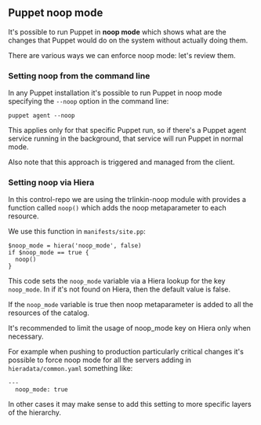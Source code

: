 ## Puppet noop mode

It's possible to run Puppet in **noop mode** which shows what are the changes that Puppet would do on the system without actually doing them.

There are various ways we can enforce noop mode: let's review them.

### Setting noop from the command line

In any Puppet installation it's possible to run Puppet in noop mode specifying the ```--noop``` option in the command line:

    puppet agent --noop

This applies only for that specific Puppet run, so if there's a Puppet agent service running in the background, that service will run Puppet in normal mode.

Also note that this approach is triggered and managed from the client.

### Setting noop via Hiera

In this control-repo we are using the trlinkin-noop module with provides a function called ```noop()``` which adds the noop metaparameter to each resource.

We use this function in ```manifests/site.pp```:

    $noop_mode = hiera('noop_mode', false)
    if $noop_mode == true {
      noop()
    }

This code sets the ```noop_mode``` variable via a Hiera lookup for the key ```noop_mode```. In if it's not found on Hiera, then the default value is false.

If the ```noop_mode``` variable is true then noop metaparameter is added to all the resources of the catalog.

It's recommended to limit the usage of noop_mode key on Hiera only when necessary.

For example when pushing to production particularly critical changes it's possible to force noop mode for all the servers adding in ```hieradata/common.yaml``` something like:

    ---
      noop_mode: true

In other cases it may make sense to add this setting to more specific layers of the hierarchy.

